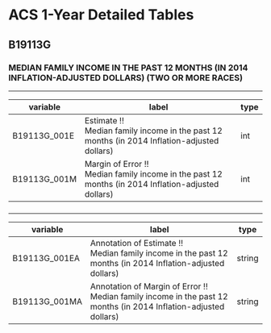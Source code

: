 # ACS 1-Year Detailed Tables

## B19113G

### MEDIAN FAMILY INCOME IN THE PAST 12 MONTHS (IN 2014 INFLATION-ADJUSTED DOLLARS) (TWO OR MORE RACES)

___

| variable | label | type |
| ----- | ----- | ----- |
| B19113G_001E | Estimate !!<br>Median family income in the past 12 months (in 2014 Inflation-adjusted dollars) | int |
| B19113G_001M | Margin of Error !!<br>Median family income in the past 12 months (in 2014 Inflation-adjusted dollars) | int |
### 

___

| variable | label | type |
| ----- | ----- | ----- |
| B19113G_001EA | Annotation of Estimate !!<br>Median family income in the past 12 months (in 2014 Inflation-adjusted dollars) | string |
| B19113G_001MA | Annotation of Margin of Error !!<br>Median family income in the past 12 months (in 2014 Inflation-adjusted dollars) | string |

